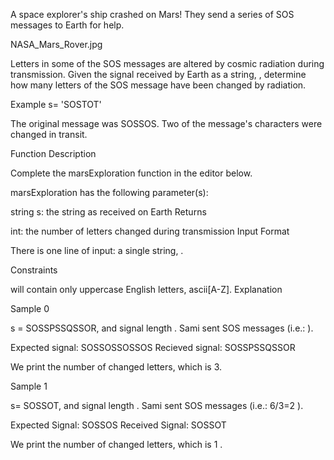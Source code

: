 A space explorer's ship crashed on Mars! They send a series of SOS messages to Earth for help.

NASA_Mars_Rover.jpg

Letters in some of the SOS messages are altered by cosmic radiation during transmission. Given the signal received by Earth as a string, , determine how many letters of the SOS message have been changed by radiation.

Example
s= 'SOSTOT'

The original message was SOSSOS. Two of the message's characters were changed in transit.

Function Description

Complete the marsExploration function in the editor below.

marsExploration has the following parameter(s):

string s: the string as received on Earth
Returns

int: the number of letters changed during transmission
Input Format

There is one line of input: a single string, .

Constraints

 will contain only uppercase English letters, ascii[A-Z].
Explanation

Sample 0

s = SOSSPSSQSSOR, and signal length . Sami sent  SOS messages (i.e.: ).

Expected signal: SOSSOSSOSSOS
Recieved signal: SOSSPSSQSSOR

We print the number of changed letters, which is 3.

Sample 1

 s= SOSSOT, and signal length . Sami sent  SOS messages (i.e.: 6/3=2 ).

Expected Signal: SOSSOS
Received Signal: SOSSOT

We print the number of changed letters, which is 1 .
